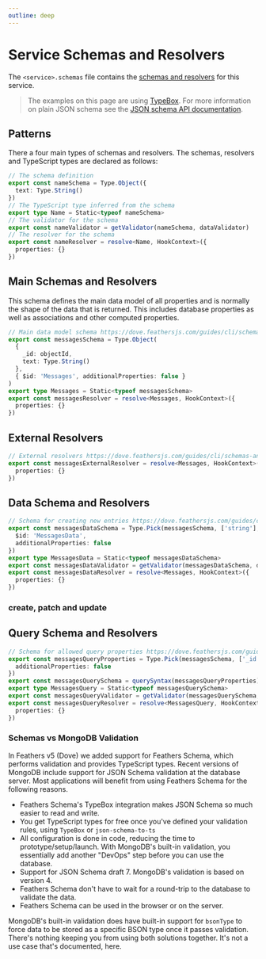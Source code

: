 ```yaml
---
outline: deep
---
```


# Service Schemas and Resolvers

The `<service>.schemas` file contains the [schemas and resolvers](../../api/schema/index.md) for this service.

<BlockQuote type="info">

The examples on this page are using [TypeBox](../../api/schema/typebox.md). For more information on plain JSON schema see the [JSON schema API documentation](../../api/schema/schema.md).

</BlockQuote>

## Patterns

There a four main types of schemas and resolvers. The schemas, resolvers and TypeScript types are declared as follows:

```ts
// The schema definition
export const nameSchema = Type.Object({
  text: Type.String()
})
// The TypeScript type inferred from the schema
export type Name = Static<typeof nameSchema>
// The validator for the schema
export const nameValidator = getValidator(nameSchema, dataValidator)
// The resolver for the schema
export const nameResolver = resolve<Name, HookContext>({
  properties: {}
})
```

## Main Schemas and Resolvers

This schema defines the main data model of all properties and is normally the shape of the data that is returned. This includes database properties as well as associations and other computed properties.

```ts
// Main data model schema https://dove.feathersjs.com/guides/cli/schemas-and-resolvers.html#main-schemas-and-resolvers
export const messagesSchema = Type.Object(
  {
    _id: objectId,
    text: Type.String()
  },
  { $id: 'Messages', additionalProperties: false }
)
export type Messages = Static<typeof messagesSchema>
export const messagesResolver = resolve<Messages, HookContext>({
  properties: {}
})
```

## External Resolvers

```ts
// External resolvers https://dove.feathersjs.com/guides/cli/schemas-and-resolvers.html#external-resolvers
export const messagesExternalResolver = resolve<Messages, HookContext>({
  properties: {}
})
```

## Data Schema and Resolvers

```ts
// Schema for creating new entries https://dove.feathersjs.com/guides/cli/schemas-and-resolvers.html#data-schema-and-resolvers
export const messagesDataSchema = Type.Pick(messagesSchema, ['string'], {
  $id: 'MessagesData',
  additionalProperties: false
})
export type MessagesData = Static<typeof messagesDataSchema>
export const messagesDataValidator = getValidator(messagesDataSchema, dataValidator)
export const messagesDataResolver = resolve<Messages, HookContext>({
  properties: {}
})
```

### create, patch and update

## Query Schema and Resolvers

```ts
// Schema for allowed query properties https://dove.feathersjs.com/guides/cli/schemas-and-resolvers.html#query-schema-and-resolvers
export const messagesQueryProperties = Type.Pick(messagesSchema, ['_id', 'name'], {
  additionalProperties: false
})
export const messagesQuerySchema = querySyntax(messagesQueryProperties)
export type MessagesQuery = Static<typeof messagesQuerySchema>
export const messagesQueryValidator = getValidator(messagesQuerySchema, queryValidator)
export const messagesQueryResolver = resolve<MessagesQuery, HookContext>({
  properties: {}
})
```

### Schemas vs MongoDB Validation

In Feathers v5 (Dove) we added support for Feathers Schema, which performs validation and provides TypeScript types. Recent versions of MongoDB include support for JSON Schema validation at the database server. Most applications will benefit from using Feathers Schema for the following reasons.

- Feathers Schema's TypeBox integration makes JSON Schema so much easier to read and write.
- You get TypeScript types for free once you've defined your validation rules, using `TypeBox` or `json-schema-to-ts`
- All configuration is done in code, reducing the time to prototype/setup/launch. With MongoDB's built-in validation, you essentially add another "DevOps" step before you can use the database.
- Support for JSON Schema draft 7. MongoDB's validation is based on version 4.
- Feathers Schema don't have to wait for a round-trip to the database to validate the data.
- Feathers Schema can be used in the browser or on the server.

MongoDB's built-in validation does have built-in support for `bsonType` to force data to be stored as a specific BSON type once it passes validation. There's nothing keeping you from using both solutions together. It's not a use case that's documented, here.
